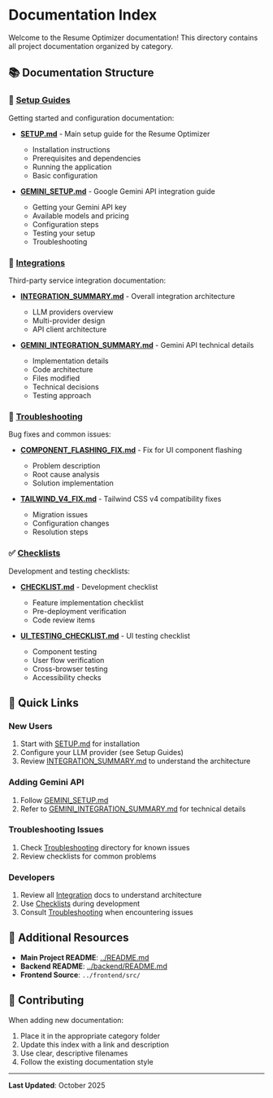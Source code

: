 # Documentation Index

Welcome to the Resume Optimizer documentation! This directory contains all project documentation organized by category.

## 📚 Documentation Structure

### 🚀 [Setup Guides](./setup/)

Getting started and configuration documentation:

- **[SETUP.md](./setup/SETUP.md)** - Main setup guide for the Resume Optimizer
  - Installation instructions
  - Prerequisites and dependencies
  - Running the application
  - Basic configuration

- **[GEMINI_SETUP.md](./setup/GEMINI_SETUP.md)** - Google Gemini API integration guide
  - Getting your Gemini API key
  - Available models and pricing
  - Configuration steps
  - Testing your setup
  - Troubleshooting

### 🔌 [Integrations](./integrations/)

Third-party service integration documentation:

- **[INTEGRATION_SUMMARY.md](./integrations/INTEGRATION_SUMMARY.md)** - Overall integration architecture
  - LLM providers overview
  - Multi-provider design
  - API client architecture

- **[GEMINI_INTEGRATION_SUMMARY.md](./integrations/GEMINI_INTEGRATION_SUMMARY.md)** - Gemini API technical details
  - Implementation details
  - Code architecture
  - Files modified
  - Technical decisions
  - Testing approach

### 🔧 [Troubleshooting](./troubleshooting/)

Bug fixes and common issues:

- **[COMPONENT_FLASHING_FIX.md](./troubleshooting/COMPONENT_FLASHING_FIX.md)** - Fix for UI component flashing
  - Problem description
  - Root cause analysis
  - Solution implementation

- **[TAILWIND_V4_FIX.md](./troubleshooting/TAILWIND_V4_FIX.md)** - Tailwind CSS v4 compatibility fixes
  - Migration issues
  - Configuration changes
  - Resolution steps

### ✅ [Checklists](./checklists/)

Development and testing checklists:

- **[CHECKLIST.md](./checklists/CHECKLIST.md)** - Development checklist
  - Feature implementation checklist
  - Pre-deployment verification
  - Code review items

- **[UI_TESTING_CHECKLIST.md](./checklists/UI_TESTING_CHECKLIST.md)** - UI testing checklist
  - Component testing
  - User flow verification
  - Cross-browser testing
  - Accessibility checks

## 🎯 Quick Links

### New Users
1. Start with [SETUP.md](./setup/SETUP.md) for installation
2. Configure your LLM provider (see Setup Guides)
3. Review [INTEGRATION_SUMMARY.md](./integrations/INTEGRATION_SUMMARY.md) to understand the architecture

### Adding Gemini API
1. Follow [GEMINI_SETUP.md](./setup/GEMINI_SETUP.md)
2. Refer to [GEMINI_INTEGRATION_SUMMARY.md](./integrations/GEMINI_INTEGRATION_SUMMARY.md) for technical details

### Troubleshooting Issues
1. Check [Troubleshooting](./troubleshooting/) directory for known issues
2. Review checklists for common problems

### Developers
1. Review all [Integration](./integrations/) docs to understand architecture
2. Use [Checklists](./checklists/) during development
3. Consult [Troubleshooting](./troubleshooting/) when encountering issues

## 📖 Additional Resources

- **Main Project README**: [../README.md](../README.md)
- **Backend README**: [../backend/README.md](../backend/README.md)
- **Frontend Source**: `../frontend/src/`

## 🤝 Contributing

When adding new documentation:
1. Place it in the appropriate category folder
2. Update this index with a link and description
3. Use clear, descriptive filenames
4. Follow the existing documentation style

---

**Last Updated**: October 2025
